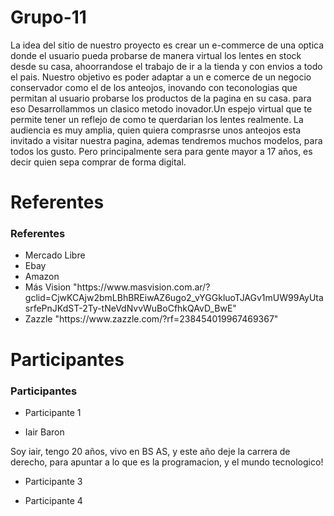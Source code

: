 # Grupo-11

La idea del sitio de nuestro proyecto es crear un e-commerce de una optica donde el usuario pueda probarse de manera virtual los lentes en stock desde su casa, ahoorrandose el trabajo de ir a la tienda y con envios a todo el pais.
Nuestro objetivo es poder adaptar a un e comerce de un negocio conservador como el de los anteojos, inovando con teconologias que permitan al usuario probarse los productos de la pagina en su casa. para eso Desarrollammos  un clasico metodo inovador.Un espejo virtual que te permite tener un reflejo de como te querdarian los lentes realmente.
La audiencia es muy amplia, quien quiera comprasrse unos anteojos esta invitado a visitar nuestra pagina, ademas  tendremos muchos modelos, para todos los gusto. Pero principalmente sera para gente mayor a 17 años, es decir quien sepa comprar de forma digital.

# Referentes

<h3>Referentes</h3>
<ul>
  <li>Mercado Libre</li>
  <li>Ebay</li>
  <li>Amazon</li>
  <li>Más Vision  "https://www.masvision.com.ar/?gclid=CjwKCAjw2bmLBhBREiwAZ6ugo2_vYGGkluoTJAGv1mUW99AyUtasrfePnJKdST-2Ty-tNeVdNvvWuBoCfhkQAvD_BwE"</li>
  <li>Zazzle "https://www.zazzle.com/?rf=238454019967469367"</li>
</ul>

# Participantes

<h3>Participantes</h3>
<ul>
  <li>Participante 1</li>
</ul>

<ul>
  <li>Iair Baron</li>
</ul>
Soy iair, tengo 20 años, vivo en BS AS, y este año deje la carrera de derecho, para apuntar a lo que es la programacion, y el mundo tecnologico! 
<ul>
  <li>Participante 3</li>
</ul>
<!--- Participante 3 descripcion -->
<ul>
  <li>Participante 4</li>
</ul>
<!--- Participante 4 descripcion -->
